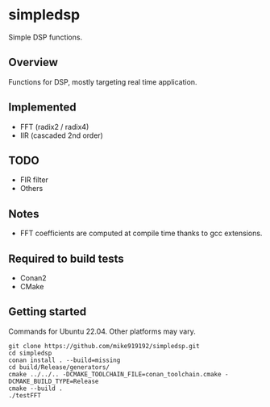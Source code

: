 # simpledsp

Simple DSP functions.

## Overview

Functions for DSP, mostly targeting real time application.

## Implemented
- FFT (radix2 / radix4)
- IIR (cascaded 2nd order)

## TODO
- FIR filter
- Others

## Notes
- FFT coefficients are computed at compile time thanks to gcc extensions.

## Required to build tests
- Conan2
- CMake

## Getting started
Commands for Ubuntu 22.04.  Other platforms may vary.
```
git clone https://github.com/mike919192/simpledsp.git
cd simpledsp
conan install . --build=missing
cd build/Release/generators/
cmake ../../.. -DCMAKE_TOOLCHAIN_FILE=conan_toolchain.cmake -DCMAKE_BUILD_TYPE=Release
cmake --build .
./testFFT
```
